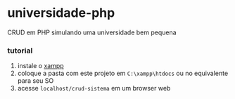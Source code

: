 # universidade-php
CRUD em PHP simulando uma universidade bem pequena

### tutorial
1. instale o [xampp](https://www.apachefriends.org/pt_br/index.html)
2. coloque a pasta com este projeto em `C:\xampp\htdocs` ou no equivalente para seu SO
3. acesse `localhost/crud-sistema` em um browser web
